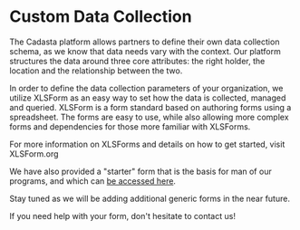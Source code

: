 # Custom Data Collection

The Cadasta platform allows partners to define their own data collection schema, as we know that data needs vary with the context.  Our platform structures the data around three core attributes: the right holder, the location and the relationship between the two.

In order to define the data collection parameters of your organization, we utilize XLSForm as an easy way to set how the data is collected, managed and queried.  XLSForm is a form standard based on authoring forms using a spreadsheet.  The forms are easy to use, while also allowing more complex forms and dependencies for those more familiar with XLSForms.

For more information on XLSForms and details on how to get started, visit XLSForm.org

We have also provided a "starter" form that is the basis for man of our programs, and which can [be accessed here](https://docs.google.com/spreadsheets/d/1QsqMTLlPH5KVbBcgnh6MHWkIR0pIFchVzkqBSoL92fA/edit?usp=sharing).

Stay tuned as we will be adding additional generic forms in the near future.

If you need help with your form, don't hesitate to contact us!